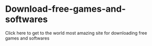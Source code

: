 Download-free-games-and-softwares
=================================

Click here to get to the world most amazing site for downloading free games and softwares
